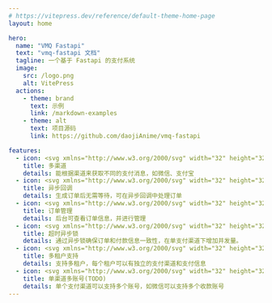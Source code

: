 ```yaml
---
# https://vitepress.dev/reference/default-theme-home-page
layout: home

hero:
  name: "VMQ Fastapi"
  text: "vmq-fastapi 文档"
  tagline: 一个基于 Fastapi 的支付系统
  image:
    src: /logo.png
    alt: VitePress
  actions:
    - theme: brand
      text: 示例
      link: /markdown-examples
    - theme: alt
      text: 项目源码
      link: https://github.com/daojiAnime/vmq-fastapi

features:
  - icon: <svg xmlns="http://www.w3.org/2000/svg" width="32" height="32" viewBox="0 0 24 24"><path fill="currentColor" d="M12 2C6.48 2 2 6.48 2 12s4.48 10 10 10s10-4.48 10-10S17.52 2 12 2zm1.41 16.09V20h-2.67v-1.93c-1.71-.36-3.16-1.46-3.27-3.4h1.96c.1 1.05.82 1.87 2.65 1.87c1.96 0 2.4-.98 2.4-1.59c0-.83-.44-1.61-2.67-2.14c-2.48-.6-4.18-1.62-4.18-3.67c0-1.72 1.39-2.84 3.11-3.21V4h2.67v1.95c1.86.45 2.79 1.86 2.85 3.39H14.3c-.05-1.11-.64-1.87-2.22-1.87c-1.5 0-2.4.68-2.4 1.64c0 .84.65 1.39 2.67 1.91s4.18 1.39 4.18 3.91c-.01 1.83-1.38 2.83-3.12 3.16z"/></svg>
    title: 多渠道
    details: 能根据渠道来获取不同的支付消息，如微信、支付宝
  - icon: <svg xmlns="http://www.w3.org/2000/svg" width="32" height="32" viewBox="0 0 24 24"><path fill="currentColor" d="M12 2C6.486 2 2 6.486 2 12c0 5.515 4.486 10 10 10s10-4.485 10-10c0-5.514-4.486-10-10-10zm0 18c-4.411 0-8-3.589-8-8s3.589-8 8-8s8 3.589 8 8s-3.589 8-8 8zm.5-13H11v6l5.25 3.15l.75-1.23l-4.5-2.67z"/></svg>
    title: 异步回调
    details: 生成订单后无需等待，可在异步回调中处理订单
  - icon: <svg xmlns="http://www.w3.org/2000/svg" width="32" height="32" viewBox="0 0 24 24"><path fill="currentColor" d="M3 13h1v7c0 1.103.897 2 2 2h12c1.103 0 2-.897 2-2v-7h1a1 1 0 0 0 .707-1.707l-9-9a.999.999 0 0 0-1.414 0l-9 9A1 1 0 0 0 3 13zm9-8.586l6 6V15l.001 5H6v-9.586l6-6z"/></svg>
    title: 订单管理
    details: 后台可查看订单信息，并进行管理
  - icon: <svg xmlns="http://www.w3.org/2000/svg" width="32" height="32" viewBox="0 0 24 24"><path fill="currentColor" d="M12 2C9.243 2 7 4.243 7 7v3H6c-1.103 0-2 .897-2 2v8c0 1.103.897 2 2 2h12c1.103 0 2-.897 2-2v-8c0-1.103-.897-2-2-2h-1V7c0-2.757-2.243-5-5-5zm6 10l.002 8H6v-8h12zm-9-2V7c0-1.654 1.346-3 3-3s3 1.346 3 3v3H9z"/></svg>
    title: 超时异步锁
    details: 通过异步锁确保订单和付款信息一致性，在单支付渠道下增加并发量。
  - icon: <svg xmlns="http://www.w3.org/2000/svg" width="32" height="32" viewBox="0 0 24 24"><path fill="currentColor" d="M3 5v14c0 1.1.9 2 2 2h14c1.1 0 2-.9 2-2V5c0-1.1-.9-2-2-2H5c-1.1 0-2 .9-2 2zm12 14H9v-2h6v2zm-6-4v-2h6v2h-6zm-2 4H5v-2h2v2zm0-4H5v-2h2v2zm10 4h-2v-2h2v2zm0-4h-2v-2h2v2zm0-4H5V7h12v4z"/></svg>
    title: 多租户支持
    details: 支持多租户，每个租户可以有独立的支付渠道和支付信息
  - icon: <svg xmlns="http://www.w3.org/2000/svg" width="32" height="32" viewBox="0 0 24 24"><path fill="currentColor" d="M12 4a4 4 0 0 1 4 4a4 4 0 0 1-4 4a4 4 0 0 1-4-4a4 4 0 0 1 4-4m0 10c4.42 0 8 1.79 8 4v2H4v-2c0-2.21 3.58-4 8-4Z"/><path fill="currentColor" d="M12 4a4 4 0 0 0-4 4a4 4 0 0 0 4 4a4 4 0 0 0 4-4a4 4 0 0 0-4-4m0 2a2 2 0 0 1 2 2a2 2 0 0 1-2 2a2 2 0 0 1-2-2a2 2 0 0 1 2-2m0 10c-4.42 0-8 1.79-8 4v2h16v-2c0-2.21-3.58-4-8-4m0 2c3.17 0 5.85 1.08 6.7 2H5.3c.85-.92 3.53-2 6.7-2Z"/></svg>
    title: 单渠道多账号(TODO)
    details: 单个支付渠道可以支持多个账号，如微信可以支持多个收款账号
---
```


<HomeUnderline />